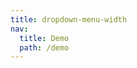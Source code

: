 ```yaml
---
title: dropdown-menu-width
nav:
  title: Demo
  path: /demo
---
```


<code src="../examples/dropdown-menu-width.jsx"></code>
